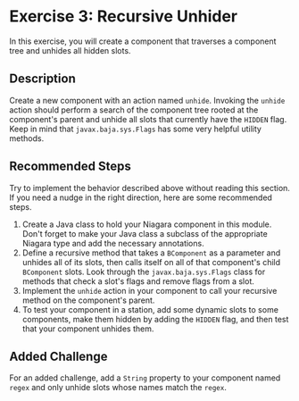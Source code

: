 # Exercise 3: Recursive Unhider
In this exercise, you will create a component that traverses a component tree and unhides all hidden slots.

## Description
Create a new component with an action named `unhide`. Invoking the `unhide` action should perform a search of the component tree rooted at the component's parent and unhide all slots that currently have the `HIDDEN` flag. Keep in mind that `javax.baja.sys.Flags` has some very helpful utility methods.

## Recommended Steps
Try to implement the behavior described above without reading this section. If you need a nudge in the right direction, here are some recommended steps.

1. Create a Java class to hold your Niagara component in this module. Don't forget to make your Java class a subclass of the appropriate Niagara type and add the necessary annotations.
2. Define a recursive method that takes a `BComponent` as a parameter and unhides all of its slots, then calls itself on all of that component's child `BComponent` slots. Look through the `javax.baja.sys.Flags` class for methods that check a slot's flags and remove flags from a slot.
3. Implement the `unhide` action in your component to call your recursive method on the component's parent.
4. To test your component in a station, add some dynamic slots to some components, make them hidden by adding the `HIDDEN` flag, and then test that your component unhides them.

## Added Challenge
For an added challenge, add a `String` property to your component named `regex` and only unhide slots whose names match the `regex`.